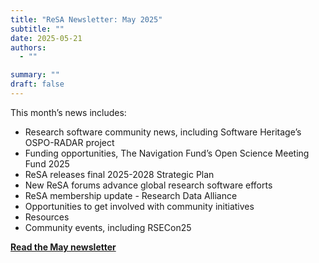 ```yaml
---
title: "ReSA Newsletter: May 2025"
subtitle: ""
date: 2025-05-21
authors:
  - ""

summary: ""
draft: false
---
```


This month’s news includes:

* Research software community news, including Software Heritage’s OSPO-RADAR project
* Funding opportunities, The Navigation Fund’s Open Science Meeting Fund 2025
* ReSA releases final 2025-2028 Strategic Plan
* New ReSA forums advance global research software efforts
* ReSA membership update - Research Data Alliance
* Opportunities to get involved with community initiatives
* Resources
* Community events, including RSECon25

**[Read the May newsletter](https://preview.mailerlite.io/preview/778129/emails/154958299495662880)**
